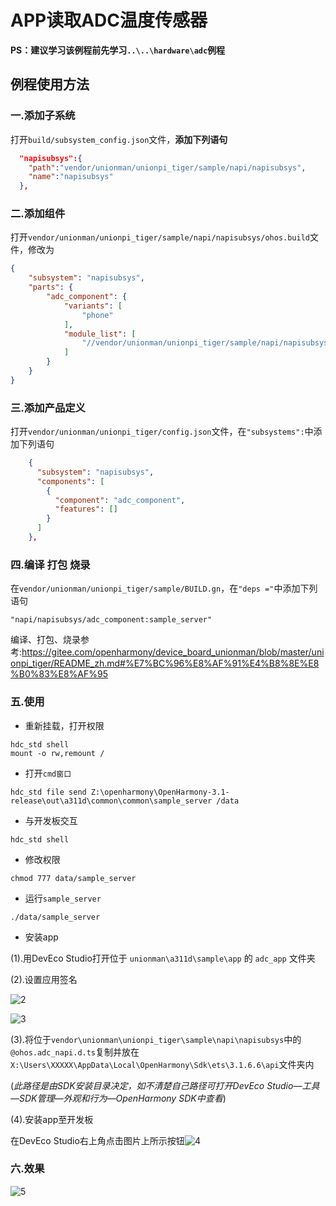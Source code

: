 # APP读取ADC温度传感器

**PS：建议学习该例程前先学习`..\..\hardware\adc`例程**

## 例程使用方法

### 一.添加子系统

打开`build/subsystem_config.json`文件，**添加下列语句**

```json
  "napisubsys":{
    "path":"vendor/unionman/unionpi_tiger/sample/napi/napisubsys",
    "name":"napisubsys"
  },
```

### 二.添加组件

打开`vendor/unionman/unionpi_tiger/sample/napi/napisubsys/ohos.build`文件，修改为

```json
{
    "subsystem": "napisubsys",
    "parts": {
        "adc_component": {
            "variants": [
                "phone"
            ],
            "module_list": [
                "//vendor/unionman/unionpi_tiger/sample/napi/napisubsys/adc_component:adc_napi"
            ]
        }
    }
}
```



### 三.添加产品定义

打开`vendor/unionman/unionpi_tiger/config.json`文件，在`"subsystems":`中添加下列语句

```json
    {
      "subsystem": "napisubsys",
      "components": [
        {
          "component": "adc_component",
          "features": []
        }
      ]
    },
```



### 四.编译 打包 烧录

在`vendor/unionman/unionpi_tiger/sample/BUILD.gn`，在`"deps ="`中添加下列语句

```gn
"napi/napisubsys/adc_component:sample_server"
```

编译、打包、烧录参考:https://gitee.com/openharmony/device_board_unionman/blob/master/unionpi_tiger/README_zh.md#%E7%BC%96%E8%AF%91%E4%B8%8E%E8%B0%83%E8%AF%95

### 五.使用

- 重新挂载，打开权限
```
hdc_std shell
mount -o rw,remount /
```

- 打开`cmd窗口`

```
hdc_std file send Z:\openharmony\OpenHarmony-3.1-release\out\a311d\common\common\sample_server /data
```

- 与开发板交互

```
hdc_std shell
```

- 修改权限

```
chmod 777 data/sample_server
```

- 运行`sample_server`

```
./data/sample_server
```

- 安装app

(1).用DevEco Studio打开位于 `unionman\a311d\sample\app` 的 `adc_app` 文件夹

(2).设置应用签名

![2](../figures/i2c/2.png)

![3](../figures/i2c/3.png)

(3).将位于`vendor\unionman\unionpi_tiger\sample\napi\napisubsys`中的`@ohos.adc_napi.d.ts`复制并放在`X:\Users\XXXXX\AppData\Local\OpenHarmony\Sdk\ets\3.1.6.6\api`文件夹内

(*此路径是由SDK安装目录决定，如不清楚自己路径可打开DevEco Studio—工具—SDK管理—外观和行为—OpenHarmony SDK中查看*)

(4).安装app至开发板

在DevEco Studio右上角点击图片上所示按钮![4](../figures/i2c/4.png)

### 六.效果 

![5](../figures/adc_effect.gif)